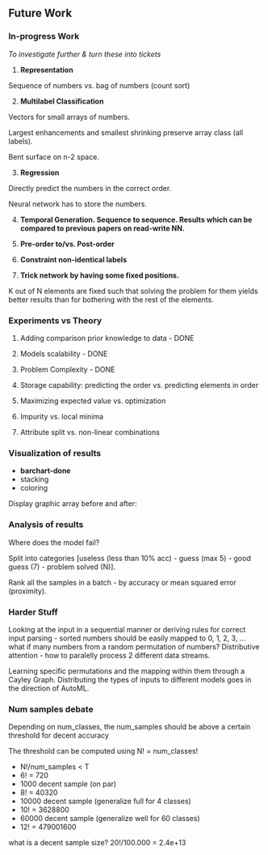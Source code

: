 ## Future Work

### In-progress Work

*To investigate further & turn these into tickets*

1. **Representation**

Sequence of numbers vs. bag of numbers (count sort)

2. **Multilabel Classification**

Vectors for small arrays of numbers. 

Largest enhancements and smallest shrinking preserve array class (all labels).

Bent surface on n-2 space.

3. **Regression**

Directly predict the numbers in the correct order.

Neural network has to store the numbers.

4. **Temporal Generation. Sequence to sequence. Results which can be compared to previous papers on read-write NN.**

5. **Pre-order to/vs. Post-order**

6. **Constraint non-identical labels**

7. **Trick network by having some fixed positions.**

K out of N elements are fixed such that solving the problem for them yields better results than for bothering with the rest of the elements.

### Experiments vs Theory

1. Adding comparison prior knowledge to data - DONE

2. Models scalability - DONE

3. Problem Complexity - DONE

4. Storage capability: predicting the order vs. predicting elements in order

5. Maximizing expected value vs. optimization

6. Impurity vs. local minima

7. Attribute split vs. non-linear combinations


### Visualization of results

- **barchart-done**
- stacking
- coloring

Display graphic array before and after: 

### Analysis of results

Where does the model fail?

Split into categories [useless (less than 10% acc) - guess (max 5) - good guess (7) - problem solved (N)].

Rank all the samples in a batch - by accuracy or mean squared error (proximity).

### Harder Stuff

Looking at the input in a sequential manner or deriving rules for correct input parsing - sorted numbers should be easily mapped to 0, 1, 2, 3, ... what if many numbers from a random permutation of numbers? Distributive attention - how to paralelly process 2 different data streams.

Learning specific permutations and the mapping within them through a Cayley Graph. Distributing the types of inputs to different models goes in the direction of AutoML.

### Num samples debate

Depending on num_classes, the num_samples should be above a certain threshold for decent accuracy

The threshold can be computed using N! = num_classes!

- N!/num_samples < T
- 6! = 720
- 1000 decent sample (on par)
- 8! = 40320
- 10000 decent sample (generalize full for 4 classes)
- 10! = 3628800
- 60000 decent sample (generalize well for 60 classes)
- 12! = 479001600

what is a decent sample size?
20!/100.000 = 2.4e+13